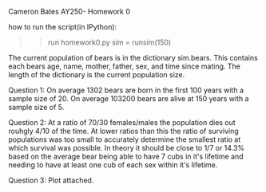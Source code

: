 Cameron Bates
AY250- Homework 0

how to run the script(in IPython):
>> run homework0.py
>> sim = runsim(150)

The current population of bears is in the dictionary sim.bears. This contains each bears age, name, mother, father, sex, and time since mating. The length of the dictionary is the current population size.


Question 1: On average 1302 bears are born in the first 100 years with a sample size of 20. On average 103200 bears are alive at 150 years with a sample size of 5.

Question 2: At a ratio of 70/30 females/males the population dies out rouhgly 4/10 of the time. At lower ratios than this the ratio of surviving populations was too small to accurately determine the smallest ratio at which survival was possible. In theory it should be close to 1/7 or 14.3% based on the average bear being able to have 7 cubs in it's lifetime and needing to have at least one cub of each sex within it's lifetime.

Question 3: Plot attached.
